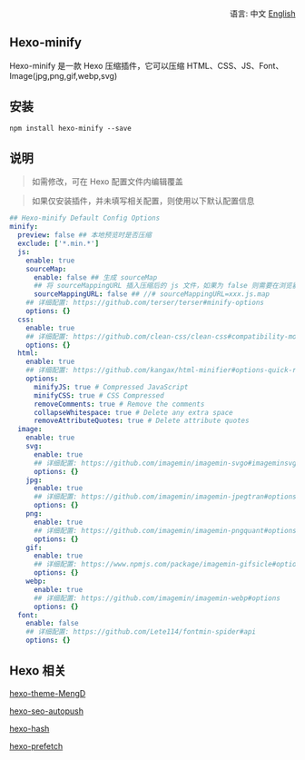 <div align="right">
  语言: 中文
  <a title="English" href="/README_EN.md">English</a>
</div>

## Hexo-minify

Hexo-minify 是一款 Hexo 压缩插件，它可以压缩 HTML、CSS、JS、Font、Image(jpg,png,gif,webp,svg)

## 安装

```
npm install hexo-minify --save
```

## 说明

> 如需修改，可在 Hexo 配置文件内编辑覆盖

> 如果仅安装插件，并未填写相关配置，则使用以下默认配置信息

```yml
## Hexo-minify Default Config Options
minify:
  preview: false ## 本地预览时是否压缩
  exclude: ['*.min.*']
  js:
    enable: true
    sourceMap:
      enable: false ## 生成 sourceMap
      ## 将 sourceMappingURL 插入压缩后的 js 文件，如果为 false 则需要在浏览器开发者工具中手动添加 sourceMap
      sourceMappingURL: false ## //# sourceMappingURL=xxx.js.map
    ## 详细配置: https://github.com/terser/terser#minify-options
    options: {}
  css:
    enable: true
    ## 详细配置: https://github.com/clean-css/clean-css#compatibility-modes
    options: {}
  html:
    enable: true
    ## 详细配置: https://github.com/kangax/html-minifier#options-quick-reference
    options:
      minifyJS: true # Compressed JavaScript
      minifyCSS: true # CSS Compressed
      removeComments: true # Remove the comments
      collapseWhitespace: true # Delete any extra space
      removeAttributeQuotes: true # Delete attribute quotes
  image:
    enable: true
    svg:
      enable: true
      ## 详细配置: https://github.com/imagemin/imagemin-svgo#imageminsvgooptionsbuffer
      options: {}
    jpg:
      enable: true
      ## 详细配置: https://github.com/imagemin/imagemin-jpegtran#options
      options: {}
    png:
      enable: true
      ## 详细配置: https://github.com/imagemin/imagemin-pngquant#options
      options: {}
    gif:
      enable: true
      ## 详细配置: https://www.npmjs.com/package/imagemin-gifsicle#options
      options: {}
    webp:
      enable: true
      ## 详细配置: https://github.com/imagemin/imagemin-webp#options
      options: {}
  font:
    enable: false
    ## 详细配置: https://github.com/Lete114/fontmin-spider#api
    options: {}
```

## Hexo 相关

[hexo-theme-MengD](https://github.com/lete114/hexo-theme-MengD)

[hexo-seo-autopush](https://github.com/lete114/hexo-seo-autopush)

[hexo-hash](https://github.com/Lete114/Hexo-hash)

[hexo-prefetch](https://github.com/Lete114/Hexo-prefetch)
